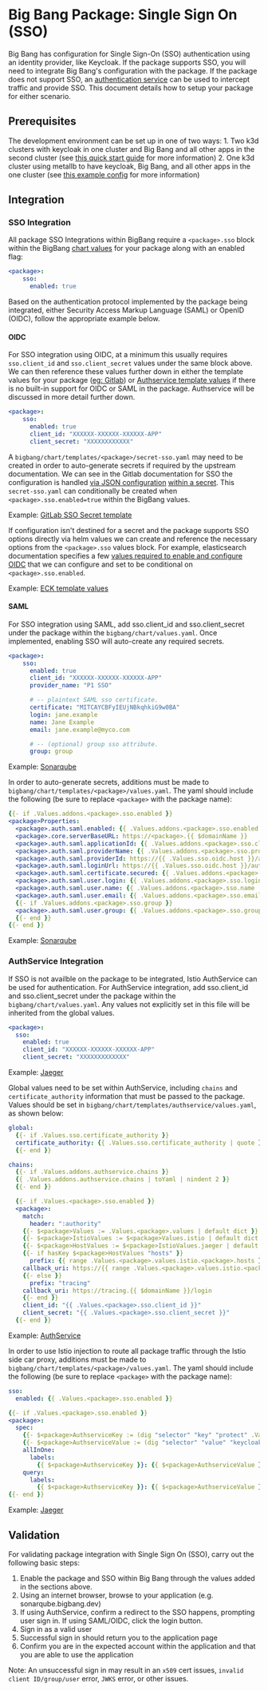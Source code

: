 # Big Bang Package: Single Sign On (SSO)

Big Bang has configuration for Single Sign-On (SSO) authentication using an identity provider, like Keycloak.  If the package supports SSO, you will need to integrate Big Bang's configuration with the package.  If the package does not support SSO, an [authentication service](https://repo1.dso.mil/platform-one/big-bang/apps/core/authservice) can be used to intercept traffic and provide SSO.  This document details how to setup your package for either scenario.

## Prerequisites

The development environment can be set up in one of two ways: 
    1. Two k3d clusters with keycloak in one cluster and Big Bang and all other apps in the second cluster (see [this quick start guide](https://repo1.dso.mil/platform-one/big-bang/bigbang/-/blob/master/docs/guides/deployment_scenarios/sso_quickstart.md) for more information)
    2. One k3d cluster using metallb to have keycloak, Big Bang, and all other apps in the one cluster (see [this example config](https://repo1.dso.mil/platform-one/big-bang/bigbang/-/blob/master/docs/example_configs/dev-sso-values.yaml) for more information)

## Integration

### SSO Integration

All package SSO Integrations within BigBang require a `<package>.sso` block within the BigBang [chart values](../../chart/values.yaml) for your package along with an enabled flag:

```yml
<package>:
    sso:
      enabled: true
```
Based on the authentication protocol implemented by the package being integrated, either Security Access Markup Language (SAML) or OpenID (OIDC), follow the appropriate example below.

#### OIDC
For SSO integration using OIDC, at a minimum this usually requires `sso.client_id` and `sso.client_secret` values under the same block above. We can then reference these values further down in either the template values for your package ([eg: Gitlab](../../chart/templates/gitlab/values.yaml)) or [Authservice template values](../../chart/templates/authservice/values.yaml) if there is no built-in support for OIDC or SAML in the package. Authservice will be discussed in more detail further down.

```yml
<package>:
    sso:
      enabled: true
      client_id: "XXXXXX-XXXXXX-XXXXXX-APP" 
      client_secret: "XXXXXXXXXXXX"
```

A `bigbang/chart/templates/<package>/secret-sso.yaml` may need to be created in order to auto-generate secrets if required by the upstream documentation. We can see in the Gitlab documentation for SSO the configuration is handled [via JSON configuration](https://docs.gitlab.com/ee/administration/auth/oidc.html) [within a secret](https://docs.gitlab.com/charts/charts/globals.html#providers). This `secret-sso.yaml` can conditionally be created when `<package>.sso.enabled=true` within the BigBang values.

Example: [GitLab SSO Secret template](https://repo1.dso.mil/platform-one/big-bang/bigbang/-/blob/master/chart/templates/gitlab/secret-sso.yaml)

If configuration isn't destined for a secret and the package supports SSO options directly via helm values we can create and reference the necessary options from the `<package>.sso` values block. For example, elasticsearch documentation specifies a few [values required to enable and configure OIDC](https://www.elastic.co/guide/en/elasticsearch/reference/master/oidc-guide.html#oidc-enable-token) that we can configure and set to be conditional on `<package>.sso.enabled`.

Example: [ECK template values](../../chart/templates/logging/elasticsearch-kibana/values.yaml)

#### SAML
For SSO integration using SAML, add sso.client_id and sso.client_secret under the package within the `bigbang/chart/values.yaml`. Once implemented, enabling SSO will auto-create any required secrets.

```yml
<package>:
    sso:
      enabled: true
      client_id: "XXXXXX-XXXXXX-XXXXXX-APP"
      provider_name: "P1 SSO"

      # -- plaintext SAML sso certificate.
      certificate: "MITCAYCBFyIEUjNBkqhkiG9w0BA"
      login: jane.example
      name: Jane Example
      email: jane.example@myco.com

      # -- (optional) group sso attribute.
      group: group
```
Example: [Sonarqube](https://repo1.dso.mil/platform-one/big-bang/bigbang/-/blob/master/chart/values.yaml#L849-874)

In order to auto-generate secrets, additions must be made to `bigbang/chart/templates/<package>/values.yaml`. The yaml should include the following (be sure to replace `<package>` with the package name):

```yml
{{- if .Values.addons.<package>.sso.enabled }}
<package>Properties:
  <package>.auth.saml.enabled: {{ .Values.addons.<package>.sso.enabled }}
  <package>.core.serverBaseURL: https://<package>.{{ $domainName }}
  <package>.auth.saml.applicationId: {{ .Values.addons.<package>.sso.client_id }}
  <package>.auth.saml.providerName: {{ .Values.addons.<package>.sso.provider_name | default .Values.addons.<package>.sso.label }}
  <package>.auth.saml.providerId: https://{{ .Values.sso.oidc.host }}/auth/realms/{{ .Values.sso.oidc.realm }}
  <package>.auth.saml.loginUrl: https://{{ .Values.sso.oidc.host }}/auth/realms/{{ .Values.sso.oidc.realm }}/protocol/saml
  <package>.auth.saml.certificate.secured: {{ .Values.addons.<package>.sso.certificate }}
  <package>.auth.saml.user.login: {{ .Values.addons.<package>.sso.login | default "login" }}
  <package>.auth.saml.user.name: {{ .Values.addons.<package>.sso.name | default "name" }}
  <package>.auth.saml.user.email: {{ .Values.addons.<package>.sso.email | default "email" }}
  {{- if .Values.addons.<package>.sso.group }}
  <package>.auth.saml.user.group: {{ .Values.addons.<package>.sso.group }}
  {{- end }}
{{- end }}
```
Example: [Sonarqube](https://repo1.dso.mil/platform-one/big-bang/bigbang/-/blob/master/chart/templates/sonarqube/values.yaml#L32-47)

### AuthService Integration
If SSO is not availble on the package to be integrated, Istio AuthService can be used for authentication. For AuthService integration, add sso.client_id and sso.client_secret under the package within the `bigbang/chart/values.yaml`. Any values not explicitly set in this file will be inherited from the global values.

```yml
<package>:
  sso:
    enabled: true
    client_id: "XXXXXX-XXXXXX-XXXXXX-APP"
    client_secret: "XXXXXXXXXXXXX"
```
Example: [Jaeger](https://repo1.dso.mil/platform-one/big-bang/bigbang/-/blob/master/chart/values.yaml#L234-248)

Global values need to be set within AuthService, including `chains` and `certificate_authority` information that must be passed to the package. Values should be set in `bigbang/chart/templates/authservice/values.yaml`, as shown below:

```yml
global:
  {{- if .Values.sso.certificate_authority }}
  certificate_authority: {{ .Values.sso.certificate_authority | quote }}
  {{- end }}

chains:
  {{- if .Values.addons.authservice.chains }}
  {{ .Values.addons.authservice.chains | toYaml | nindent 2 }}
  {{- end }}

  {{- if .Values.<package>.sso.enabled }}
  <package>:
    match:
      header: ":authority"
    {{- $<package>Values := .Values.<package>.values | default dict }}
    {{- $<package>IstioValues := $<package>Values.istio | default dict }}
    {{- $<package>HostValues := $<package>IstioValues.jaeger | default dict}}
    {{- if hasKey $<package>HostValues "hosts" }}
      prefix: {{ range .Values.<package>.values.istio.<package>.hosts }}{{ tpl . $}}{{ end }}
    callback_uri: https://{{ range .Values.<package>.values.istio.<package>.hosts }}{{ tpl . $}}{{ end }}/login
    {{- else }}
      prefix: "tracing"
    callback_uri: https://tracing.{{ $domainName }}/login
    {{- end }}
    client_id: "{{ .Values.<package>.sso.client_id }}"
    client_secret: "{{ .Values.<package>.sso.client_secret }}"
  {{- end }}
```
Example: [AuthService](https://repo1.dso.mil/platform-one/big-bang/bigbang/-/blob/master/chart/templates/authservice/values.yaml#L41-74)

In order to use Istio injection to route all package traffic through the Istio side car proxy, additions must be made to `bigbang/chart/templates/<package>/values.yaml`. The yaml should include the following (be sure to replace `<package>` with the package name):

```yml
sso:
  enabled: {{ .Values.<package>.sso.enabled }}

{{- if .Values.<package>.sso.enabled }}
<package>:
  spec:
    {{- $<package>AuthserviceKey := (dig "selector" "key" "protect" .Values.addons.authservice.values) }}
    {{- $<package>AuthserviceValue := (dig "selector" "value" "keycloak" .Values.addons.authservice.values) }}
    allInOne:
      labels:
        {{ $<package>AuthserviceKey }}: {{ $<package>AuthserviceValue }}
    query:
      labels:
        {{ $<package>AuthserviceKey }}: {{ $<package>AuthserviceValue }}
{{- end }}
```
Example: [Jaeger](https://repo1.dso.mil/platform-one/big-bang/bigbang/-/blob/master/chart/templates/jaeger/values.yaml#L28-42)

## Validation
For validating package integration with Single Sign On (SSO), carry out the following basic steps:
1. Enable the package and SSO within Big Bang through the values added in the sections above.
2. Using an internet browser, browse to your application (e.g. sonarqube.bigbang.dev)
3. If using AuthService, confirm a redirect to the SSO happens, prompting user sign in. If using SAML/OIDC, click the login button.
4. Sign in as a valid user
5. Successful sign in should return you to the application page
6. Confirm you are in the expected account within the application and that you are able to use the application

Note: An unsuccessful sign in may result in an `x509` cert issues, `invalid client ID/group/user` error, `JWKS` error, or other issues. 
